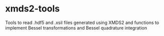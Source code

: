 # xmds2-tools
Tools to read .hdf5 and .xsil files generated using XMDS2 and functions to implement Bessel transformations and Bessel quadrature integration
